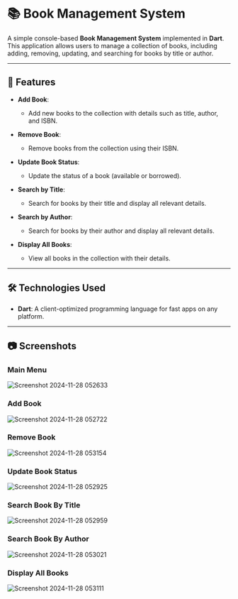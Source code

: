# 📚 Book Management System

A simple console-based **Book Management System** implemented in **Dart**. This application allows users to manage a collection of books, including adding, removing, updating, and searching for books by title or author.

---

## 🚀 Features

- **Add Book**: 
  - Add new books to the collection with details such as title, author, and ISBN.
  
- **Remove Book**: 
  - Remove books from the collection using their ISBN.
  
- **Update Book Status**: 
  - Update the status of a book (available or borrowed).
  
- **Search by Title**: 
  - Search for books by their title and display all relevant details.
  
- **Search by Author**: 
  - Search for books by their author and display all relevant details.
  
- **Display All Books**: 
  - View all books in the collection with their details.

---

## 🛠 Technologies Used

- **Dart**: A client-optimized programming language for fast apps on any platform.

---

## 📷 Screenshots

### Main Menu

![Screenshot 2024-11-28 052633](https://github.com/user-attachments/assets/f44a3471-6cae-40bc-a0e6-8777dc988545)

### Add Book

![Screenshot 2024-11-28 052722](https://github.com/user-attachments/assets/0a84dbad-c72a-4011-a55b-a0985c89c4aa)

### Remove Book

![Screenshot 2024-11-28 053154](https://github.com/user-attachments/assets/2aebd7ee-b805-490b-be09-3a39a2bc3961)

### Update Book Status

![Screenshot 2024-11-28 052925](https://github.com/user-attachments/assets/2547dbcd-4020-4b13-84d1-9f4ea0bb33d8)

### Search Book By Title

![Screenshot 2024-11-28 052959](https://github.com/user-attachments/assets/a64a1602-7819-4c0c-8938-58a2c440ebf1)

### Search Book By Author

![Screenshot 2024-11-28 053021](https://github.com/user-attachments/assets/022a1ffb-dd00-41a4-94cd-7b588b10ac24)

### Display All Books

![Screenshot 2024-11-28 053111](https://github.com/user-attachments/assets/af4b45bb-cf6e-4dcf-8ce5-4e9d596e8054)
